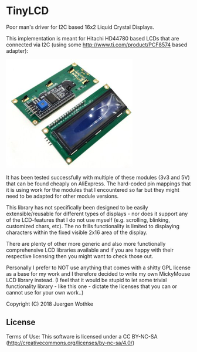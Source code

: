 # TinyLCD

Poor man's driver for I2C based 16x2 Liquid Crystal Displays.

This implementation is meant for Hitachi HD44780 based LCDs that are connected via
I2C (using some http://www.ti.com/product/PCF8574 based adapter):

![alt text](https://github.com/wothke/TinyLCD/raw/master/docs/16x2LCD.jpg "I2C 16x2")


It has been tested successfully with multiple of these modules (3v3 and 5V) that can be found
cheaply on AliExpress. The hard-coded pin mappings that it is using work for the modules that
I encountered so far but they might need to be adapted for other module versions.

This library has not specifically been designed to be easily extensible/reusable for
different types of displays - nor does it support any of the LCD-features that I do not use
myself (e.g. scrolling, blinking, customized chars, etc). The no frills functionality is limited to
displaying characters within the fixed visible 2x16 area of the display.

There are plenty of other more generic and also more functionally comprehensive LCD libraries available
and if you are happy with their respective licensing then you might want to check those out.

Personally I prefer to NOT use anything that comes with a shitty GPL license as a base
for my work and I therefore decided to write my own MickyMouse LCD library instead. (I feel that it
would be stupid to let some trivial functionality library - like this one - dictate the licenses 
that you can or cannot use for your own work..)

Copyright (C) 2018 Juergen Wothke

## License
Terms of Use: This software is licensed under a CC BY-NC-SA (http://creativecommons.org/licenses/by-nc-sa/4.0/)
	